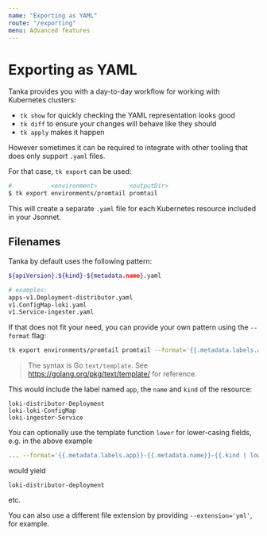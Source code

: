 ```yaml
---
name: "Exporting as YAML"
route: "/exporting"
menu: Advanced features
---
```


# Exporting as YAML

Tanka provides you with a day-to-day workflow for working with Kubernetes clusters:

- `tk show` for quickly checking the YAML representation looks good
- `tk diff` to ensure your changes will behave like they should
- `tk apply` makes it happen

However sometimes it can be required to integrate with other tooling that does
only support `.yaml` files.

For that case, `tk export` can be used:

```bash
#           <environment>         <outputDir>
$ tk export environments/promtail promtail
```

This will create a separate `.yaml` file for each Kubernetes resource included in your Jsonnet.

## Filenames

Tanka by default uses the following pattern:

```bash
${apiVersion}.${kind}-${metadata.name}.yaml

# examples:
apps-v1.Deployment-distributor.yaml
v1.ConfigMap-loki.yaml
v1.Service-ingester.yaml
```

If that does not fit your need, you can provide your own pattern using the `--format` flag:

```bash
tk export environments/promtail promtail --format='{{.metadata.labels.app}}-{{.metadata.name}}-{{.kind}}'
```

> The syntax is Go `text/template`. See https://golang.org/pkg/text/template/
> for reference.

This would include the label named `app`, the `name` and `kind` of the resource:

```
loki-distributor-Deployment
loki-loki-ConfigMap
loki-ingester-Service
```

You can optionally use the template function `lower` for lower-casing fields, e.g. in the above example

```bash
... --format='{{.metadata.labels.app}}-{{.metadata.name}}-{{.kind | lower}}'
```

would yield

```
loki-distributor-deployment
```

etc.

You can also use a different file extension by providing `--extension='yml'`, for example.
